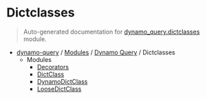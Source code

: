 # Dictclasses

> Auto-generated documentation for [dynamo_query.dictclasses](https://github.com/altitudenetworks/dynamoquery/blob/master/dynamo_query/dictclasses/__init__.py) module.

- [dynamo-query](../../README.md#dynamoquery) / [Modules](../../MODULES.md#dynamo-query-modules) / [Dynamo Query](../index.md#dynamo-query) / Dictclasses
    - Modules
        - [Decorators](decorators.md#decorators)
        - [DictClass](dictclass.md#dictclass)
        - [DynamoDictClass](dynamo_dictclass.md#dynamodictclass)
        - [LooseDictClass](loose_dictclass.md#loosedictclass)
